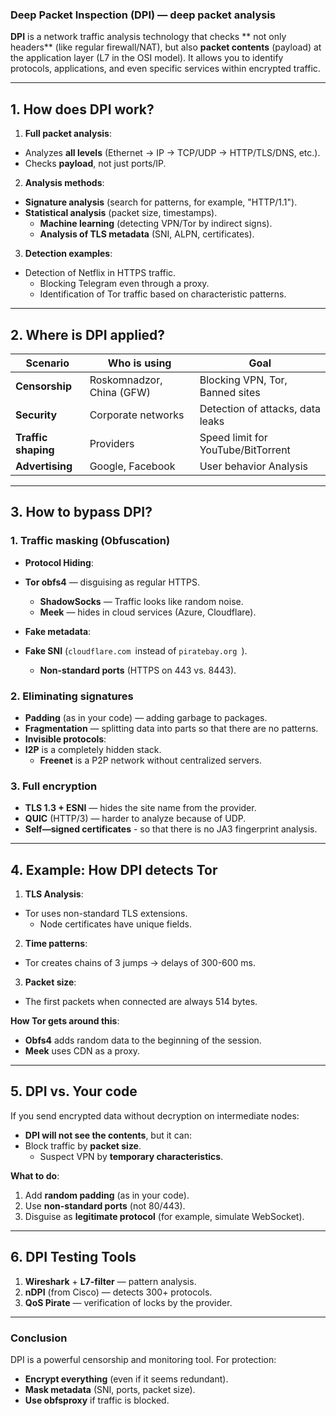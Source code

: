 ### **Deep Packet Inspection (DPI) — deep packet analysis**

**DPI** is a network traffic analysis technology that checks ** not only headers** (like regular firewall/NAT), but also **packet contents** (payload) at the application layer (L7 in the OSI model). It allows you to identify protocols, applications, and even specific services within encrypted traffic.

---

## **1. How does DPI work?**
1. **Full packet analysis**:
- Analyzes **all levels** (Ethernet → IP → TCP/UDP → HTTP/TLS/DNS, etc.).
- Checks **payload**, not just ports/IP.

2. **Analysis methods**:
- **Signature analysis** (search for patterns, for example, "HTTP/1.1").
- **Statistical analysis** (packet size, timestamps).
   - **Machine learning** (detecting VPN/Tor by indirect signs).
   - **Analysis of TLS metadata** (SNI, ALPN, certificates).

3. **Detection examples**:
- Detection of Netflix in HTTPS traffic.
   - Blocking Telegram even through a proxy.
   - Identification of Tor traffic based on characteristic patterns.

---

## **2. Where is DPI applied?**
| Scenario            | Who is using              | Goal                               |
| ------------------- | ------------------------- | ---------------------------------- |
| **Censorship**      | Roskomnadzor, China (GFW) | Blocking VPN, Tor, Banned sites    |
| **Security**        | Corporate networks        | Detection of attacks, data leaks   |
| **Traffic shaping** | Providers                 | Speed limit for YouTube/BitTorrent |
| **Advertising**     | Google, Facebook          | User behavior Analysis             |

---

## **3. How to bypass DPI?**
### **1. Traffic masking (Obfuscation)**
- **Protocol Hiding**:
- **Tor obfs4** — disguising as regular HTTPS.
  - **ShadowSocks** — Traffic looks like random noise.
  - **Meek** — hides in cloud services (Azure, Cloudflare).

- **Fake metadata**:
- **Fake SNI** (`cloudflare.com `instead of `piratebay.org `).
  - **Non-standard ports** (HTTPS on 443 vs. 8443).

### **2. Eliminating signatures**
- **Padding** (as in your code) — adding garbage to packages.
- **Fragmentation** — splitting data into parts so that there are no patterns.
- **Invisible protocols**:
- **I2P** is a completely hidden stack.
  - **Freenet** is a P2P network without centralized servers.

### **3. Full encryption**
- **TLS 1.3 + ESNI** — hides the site name from the provider.
- **QUIC** (HTTP/3) — harder to analyze because of UDP.
- **Self—signed certificates** - so that there is no JA3 fingerprint analysis.

---

## **4. Example: How DPI detects Tor**
1. **TLS Analysis**:
- Tor uses non-standard TLS extensions.
   - Node certificates have unique fields.

2. **Time patterns**:
- Tor creates chains of 3 jumps → delays of 300-600 ms.

3. **Packet size**:
- The first packets when connected are always 514 bytes.

**How Tor gets around this**:
- **Obfs4** adds random data to the beginning of the session.
- **Meek** uses CDN as a proxy.

---

## **5. DPI vs. Your code**
If you send encrypted data without decryption on intermediate nodes:
- **DPI will not see the contents**, but it can:
- Block traffic by **packet size**.
  - Suspect VPN by **temporary characteristics**.

**What to do**:
1. Add **random padding** (as in your code).
2. Use **non-standard ports** (not 80/443).
3. Disguise as **legitimate protocol** (for example, simulate WebSocket).

---

## **6. DPI Testing Tools**
1. **Wireshark** + **L7-filter** — pattern analysis.
2. **nDPI** (from Cisco) — detects 300+ protocols.
3. **QoS Pirate** — verification of locks by the provider.

---

### **Conclusion**
DPI is a powerful censorship and monitoring tool. For protection:
- **Encrypt everything** (even if it seems redundant).
- **Mask metadata** (SNI, ports, packet size).
- **Use obfsproxy** if traffic is blocked.